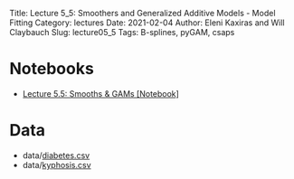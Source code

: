 Title: Lecture 5_5: Smoothers and Generalized Additive Models - Model Fitting 
Category: lectures
Date: 2021-02-04
Author: Eleni Kaxiras and Will Claybauch
Slug: lecture05_5
Tags: B-splines, pyGAM, csaps 


# Notebooks
- [Lecture 5.5: Smooths & GAMs [Notebook]]({static}notes/cs109b_lab2_smooths_and_GAMs_2021.ipynb)
# Data
- data/[diabetes.csv]({static}data/diabetes.csv)
- data/[kyphosis.csv]({static}data/kyphosis.csv)

